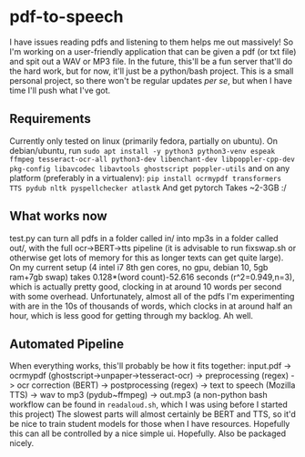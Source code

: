 # pdf-to-speech
I have issues reading pdfs and listening to them helps me out massively! So I'm working on a user-friendly application that can be given a pdf (or txt file) and spit out a WAV or MP3 file.
In the future, this'll be a fun server that'll do the hard work, but for now, it'll just be a python/bash project.
This is a small personal project, so there won't be regular updates *per se*, but when I have time I'll push what I've got.

## Requirements
Currently only tested on linux (primarily fedora, partially on ubuntu). On debian/ubuntu, run
`sudo apt install -y python3 python3-venv espeak ffmpeg tesseract-ocr-all python3-dev libenchant-dev libpoppler-cpp-dev pkg-config libavcodec libavtools ghostscript poppler-utils`
and on any platform (preferably in a virtualenv):
`pip install ocrmypdf transformers TTS pydub nltk pyspellchecker atlastk`
And get pytorch
Takes ~2-3GB :/

## What works now
test.py can turn all pdfs in a folder called in/ into mp3s in a folder called out/, with the full ocr->BERT->tts pipeline (it is advisable to run fixswap.sh or otherwise get lots of memory for this as longer texts can get quite large).
On my current setup (4 intel i7 8th gen cores, no gpu, debian 10, 5gb ram+7gb swap) takes 0.128*(word count)-52.616 seconds (r^2=0.949,n=3), which is actually pretty good, clocking in at around 10 words per second with some overhead. Unfortunately, almost all of the pdfs I'm experimenting with are in the 10s of thousands of words, which clocks in at around half an hour, which is less good for getting through my backlog. Ah well.

## Automated Pipeline
When everything works, this'll probably be how it fits together:
input.pdf -> ocrmypdf (ghostscript->unpaper->tesseract-ocr) -> preprocessing (regex) -> ocr correction (BERT) -> postprocessing (regex) -> text to speech (Mozilla TTS) -> wav to mp3 (pydub~ffmpeg) -> out.mp3
(a non-python bash workflow can be found in `readaloud.sh`, which I was using before I started this project)
The slowest parts will almost certainly be BERT and TTS, so it'd be nice to train student models for those when I have resources.
Hopefully this can all be controlled by a nice simple ui.
Hopefully.
Also be packaged nicely.
